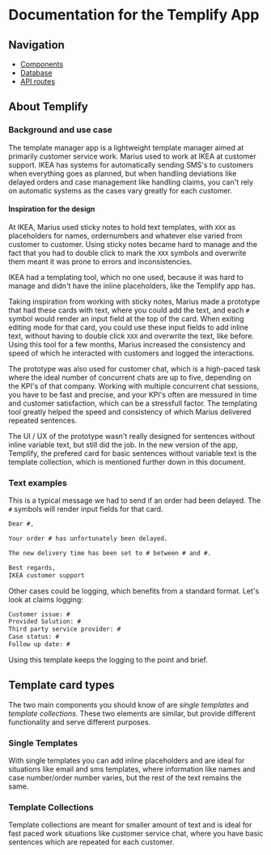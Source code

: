 # Documentation for the Templify App

## Navigation

* [Components](./Components/index.md)
* [Database](./Database/index.md)
* [API routes](./Api/index.md)

## About Templify

### Background and use case

The template manager app is a lightweight template manager aimed at primarily customer service work. Marius used to work at IKEA at customer support. IKEA has systems for automatically sending SMS's to customers when everything goes as planned, but when handling deviations like delayed orders and case management like  handling claims, you can't rely on automatic systems as the cases vary greatly for each customer.

#### Inspiration for the design

At IKEA, Marius used sticky notes to hold text templates, with `XXX` as placeholders for names, ordernumbers and whatever else varied from customer to customer. Using sticky notes became hard to manage and the fact that you had to double click to mark the `XXX` symbols and overwrite them meant it was prone to errors and inconsistencies.

IKEA had a templating tool, which no one used, because it was hard to manage and didn't have the inline placeholders, like the Templify app has.

Taking inspiration from working with sticky notes, Marius made a prototype that had these cards with text, where you could add the text, and each `#` symbol would render an input field at the top of the card. When exiting editing mode for that card, you could use these input fields to add inline text, without having to double click `XXX` and overwrite the text, like before. Using this tool for a few months, Marius increased the consistency and speed of which he interacted with customers and logged the interactions.

The prototype was also used for customer chat, which is a high-paced task where the ideal number of concurrent chats are up to five, depending on the KPI's of that company. Working with multiple concurrent chat sessions, you have to be fast and precise, and your KPI's often are messured in time and customer satisfaction, which can be a stressfull factor. The templating tool greatly helped the speed and consistency of which Marius delivered repeated sentences.

The UI / UX of the prototype wasn't really designed for sentences without inline variable text, but still did the job. In the new version of the app, Templify, the prefered card for basic sentences without variable text is the template collection, which is mentioned further down in this document.

### Text examples

This is a typical message we had to send if an order had been delayed. The `#` symbols will render input fields for that card.

```txt
Dear #,

Your order # has unfortunately been delayed.

The new delivery time has been set to # between # and #.

Best regards,
IKEA customer support
```

Other cases could be logging, which benefits from a standard format. Let's look at claims logging:

```txt
Customer issue: #
Provided Solution: #
Third party service provider: #
Case status: #
Follow up date: #
```

Using this template keeps the logging to the point and brief.

## Template card types

The two main components you should know of are *single templates* and *template collections*. These two elements are similar, but provide different functionality and serve different purposes.

### Single Templates

With single templates you can add inline placeholders and are ideal for situations like email and sms templates, where information like names and case number/order number varies, but the rest of the text remains the same.

### Template Collections

Template collections are meant for smaller amount of text and is ideal for fast paced work situations like customer service chat, where you have basic sentences which are repeated for each customer.
